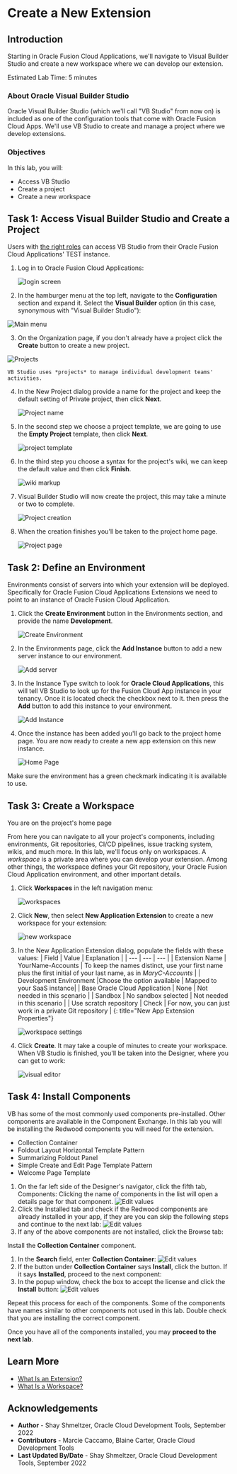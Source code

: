 # Create a New Extension

## Introduction

Starting in Oracle Fusion Cloud Applications, we'll navigate to Visual Builder Studio and create a new workspace where we can develop our extension.

Estimated Lab Time: 5 minutes

### About Oracle Visual Builder Studio
Oracle Visual Builder Studio (which we'll call "VB Studio" from now on) is included as one of the configuration tools that come with Oracle Fusion Cloud Apps. We'll use VB Studio to create and manage a project where we develop extensions.

### Objectives

In this lab, you will:
* Access VB Studio
* Create a project
* Create a new workspace


## Task 1: Access Visual Builder Studio and Create a Project

Users with [the right roles](https://docs.oracle.com/en/cloud/paas/visual-builder/visualbuilder-administration/set-vb-studio-extend-oracle-cloud-applications.html#GUID-DF0D4F76-D26A-46B5-B8E5-68D7FDD1E475) can access VB Studio from their Oracle Fusion Cloud Applications' TEST instance.

1. Log in to Oracle Fusion Cloud Applications:

	![login screen](images/login.png)

2. In the hamburger menu at the top left, navigate to the **Configuration** section and expand it. Select the **Visual Builder** option (in this case, synonymous with "Visual Builder Studio"):

  ![Main menu](images/menu.png)

3. On the Organization page, if you don't already have a project click the **Create** button to create a new project.

  ![Projects](images/projects.png)

	VB Studio uses *projects* to manage individual development teams' activities.

4. In the New Project dialog provide a name for the project and keep the default setting of Private project, then click **Next**.

	![Project name](images/projectpage1.png)

5. In the second step we choose a project template, we are going to use the **Empty Project** template, then click **Next**.

	![project template](images/projecttemplate.png)

6. In the third step you choose a syntax for the project's wiki, we can keep the default value and then click **Finish**.

	![wiki markup](images/wikimarkup.png)

7. Visual Builder Studio will now create the project, this may take a minute or two to complete.

	![Project creation](images/projectcreation.png)

8. When the creation finishes you'll be taken to the project home page.

	![Project page](images/emptyproject.png)

## Task 2: Define an Environment

Environments consist of servers into which your extension will be deployed. Specifically for Oracle Fusion Cloud Applications Extensions we need to point to an instance of Oracle Fusion Cloud Application.

1. Click the **Create Environment** button in the Environments section, and provide the name **Development**.

	![Create Environment](images/createenvironment.png)

2. In the Environments page, click the **Add Instance** button to add a new server instance to our environment.

	![Add server](images/addserver.png)

3. In the Instance Type switch to look for **Oracle Cloud Applications**, this will tell VB Studio to look up for the Fusion Cloud App instance in your tenancy. Once it is located check the checkbox next to it. then press the **Add** button to add this instance to your environment.

	![Add Instance](images/addinstance.png)

4. Once the instance has been added you'll go back to the project home page. You are now ready to create a new app extension on this new instance.

	![Home Page](images/homepage.png)

Make sure the environment has a green checkmark indicating it is available to use.

## Task 3: Create a Workspace
You are on the project's home page

From here you can navigate to all your project's components, including environments, Git repositories, CI/CD pipelines, issue tracking system, wikis, and much more. In this lab, we'll focus only on workspaces. A *workspace* is a private area where you can develop your extension. Among other things, the workspace defines your Git repository, your Oracle Fusion Cloud Application environment, and other important details.

1. Click **Workspaces** in the left navigation menu:

	![workspaces](images/workspace.png)

2. Click **New**, then select **New Application Extension** to create a new workspace for your extension:

	![new workspace](images/newWorkspace.png)

3. In the New Application Extension dialog, populate the fields with these values:
| Field | Value | Explanation |
| --- | --- | --- |
| Extension Name | YourName-Accounts | To keep the names distinct, use your first name plus the first initial of your last name, as in *MaryC-Accounts* |
| Development Environment |Choose the option available | Mapped to your SaaS instance|
| Base Oracle Cloud Application | None | Not needed in this scenario |
| Sandbox | No sandbox selected | Not needed in this scenario |
| Use scratch repository | Check | For now, you can just work in a private Git repository |
{: title="New App Extension Properties"}

	![workspace settings](images/workspacesettings.png)

4. Click **Create**.  It may take a couple of minutes to create your workspace.  When VB Studio is finished, you'll be taken into the Designer, where you can get to work:

	![visual editor](images/results.png)

## Task 4: Install Components

VB has some of the most commonly used components pre-installed.  Other components are available in the Component Exchange.  In this lab you will be installing the Redwood components you will need for the extension.

* Collection Container
* Foldout Layout Horizontal Template Pattern
* Summarizing Foldout Panel
* Simple Create and Edit Page Template Pattern
* Welcome Page Template

1. On the far left side of the Designer's navigator, click the fifth tab, Components:
Clicking the name of components in the list will open a details page for that component.
![Edit values](images/opencomponentstab.png)
2. Click the Installed tab and check if the Redwood components are already installed in your app, if they are you can skip the following steps and continue to the next lab:
![Edit values](images/installedcomponents.png)
3. If any of the above components are not installed, click the Browse tab:

Install the **Collection Container** component.
1. In the **Search** field, enter **Collection Container**:
![Edit values](images/collectioncontainersearchresults.png)
2. If the button under **Collection Container** says **Install**, click the button.  If it says **Installed**, proceed to the next component:
3. In the popup window, check the box to accept the license and click the **Install** button:
![Edit values](images/installcollectioncontainer.png)

Repeat this process for each of the components.  Some of the components have names similar to other components not used in this lab.  Double check that you are installing the correct component.

Once you have all of the components installed, you may **proceed to the next lab**.

## Learn More

* [What Is an Extension?](https://docs.oracle.com/en/cloud/paas/visual-builder/visualbuilder-building-appui/basics.html#GUID-A729A4FB-CD2E-48C8-BDE3-577DEE835332)
* [What Is a Workspace?](https://docs.oracle.com/en/cloud/paas/visual-builder/visualbuilder-building-appui/basics.html#GUID-8E1EF322-51B5-4411-BAAA-F2AB3796C8FB)

## Acknowledgements
* **Author** - Shay Shmeltzer, Oracle Cloud Development Tools, September 2022
* **Contributors** -  Marcie Caccamo, Blaine Carter, Oracle Cloud Development Tools
* **Last Updated By/Date** - Shay Shmeltzer, Oracle Cloud Development Tools, September 2022
